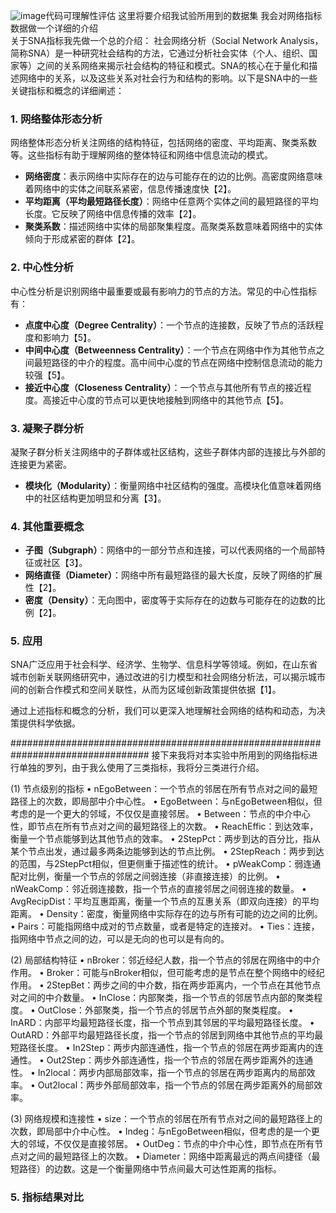 ![image](https://github.com/sijinqiu/Code-understandability/assets/46100251/37079d93-3e2f-425b-8e51-33c0976c31eb)代码可理解性评估
这里将要介绍我试验所用到的数据集 我会对网络指标数据做一个详细的介绍  
关于SNA指标我先做一个总的介绍：
社会网络分析（Social Network Analysis，简称SNA）是一种研究社会结构的方法，它通过分析社会实体（个人、组织、国家等）之间的关系网络来揭示社会结构的特征和模式。SNA的核心在于量化和描述网络中的关系，以及这些关系对社会行为和结构的影响。以下是SNA中的一些关键指标和概念的详细阐述：

### 1. 网络整体形态分析
网络整体形态分析关注网络的结构特征，包括网络的密度、平均距离、聚类系数等。这些指标有助于理解网络的整体特征和网络中信息流动的模式。
- **网络密度**：表示网络中实际存在的边与可能存在的边的比例。高密度网络意味着网络中的实体之间联系紧密，信息传播速度快【2】。
- **平均距离（平均最短路径长度）**：网络中任意两个实体之间的最短路径的平均长度。它反映了网络中信息传播的效率【2】。
- **聚类系数**：描述网络中实体的局部聚集程度。高聚类系数意味着网络中的实体倾向于形成紧密的群体【2】。

### 2. 中心性分析
中心性分析是识别网络中最重要或最有影响力的节点的方法。常见的中心性指标有：
- **点度中心度（Degree Centrality）**：一个节点的连接数，反映了节点的活跃程度和影响力【5】。
- **中间中心度（Betweenness Centrality）**：一个节点在网络中作为其他节点之间最短路径的中介的程度。高中间中心度的节点在网络中控制信息流动的能力较强【5】。
- **接近中心度（Closeness Centrality）**：一个节点与其他所有节点的接近程度。高接近中心度的节点可以更快地接触到网络中的其他节点【5】。

### 3. 凝聚子群分析
凝聚子群分析关注网络中的子群体或社区结构，这些子群体内部的连接比与外部的连接更为紧密。
- **模块化（Modularity）**：衡量网络中社区结构的强度。高模块化值意味着网络中的社区结构更加明显和分离【3】。

### 4. 其他重要概念
- **子图（Subgraph）**：网络中的一部分节点和连接，可以代表网络的一个局部特征或社区【3】。
- **网络直径（Diameter）**：网络中所有最短路径的最大长度，反映了网络的扩展性【2】。
- **密度（Density）**：无向图中，密度等于实际存在的边数与可能存在的边数的比例【2】。

### 5. 应用
SNA广泛应用于社会科学、经济学、生物学、信息科学等领域。例如，在山东省城市创新关联网络研究中，通过改进的引力模型和社会网络分析法，可以揭示城市间的创新合作模式和空间关联性，从而为区域创新政策提供依据【1】。

通过上述指标和概念的分析，我们可以更深入地理解社会网络的结构和动态，为决策提供科学依据。

#################################################################################
接下来我将对本实验中所用到的网络指标进行单独的罗列，由于我么使用了三类指标，我将分三类进行介绍。



(1)	节点级别的指标
•	nEgoBetween：一个节点的邻居在所有节点对之间的最短路径上的次数，即局部中介中心性。
•	EgoBetween：与nEgoBetween相似，但考虑的是一个更大的邻域，不仅仅是直接邻居。
•	Between：节点的中介中心性，即节点在所有节点对之间的最短路径上的次数。
•	ReachEffic：到达效率，衡量一个节点能够到达其他节点的效率。
•	2StepPct：两步到达的百分比，指从某个节点出发，通过最多两条边能够到达的节点比例。
•	2StepReach：两步到达的范围，与2StepPct相似，但更侧重于描述性的统计。
•	pWeakComp：弱连通配对比例，衡量一个节点的邻居之间弱连接（非直接连接）的比例。
•	nWeakComp：邻近弱连接数，指一个节点的直接邻居之间弱连接的数量。
•	AvgRecipDist：平均互惠距离，衡量一个节点的互惠关系（即双向连接）的平均距离。
•	Density：密度，衡量网络中实际存在的边与所有可能的边之间的比例。
•	Pairs：可能指网络中成对的节点数量，或者是特定的连接对。
•	Ties：连接，指网络中节点之间的边，可以是无向的也可以是有向的。


(2)	局部结构特征
•	nBroker：邻近经纪人数，指一个节点的邻居在网络中的中介作用。
•	Broker：可能与nBroker相似，但可能考虑的是节点在整个网络中的经纪作用。
•	2StepBet：两步之间的中介数，指在两步距离内，一个节点在其他节点对之间的中介数量。
•	InClose：内部聚类，指一个节点的邻居节点内部的聚类程度。
•	OutClose：外部聚类，指一个节点的邻居节点外部的聚类程度。
•	InARD：内部平均最短路径长度，指一个节点到其邻居的平均最短路径长度。
•	OutARD：外部平均最短路径长度，指一个节点的邻居到网络中其他节点的平均最短路径长度。
•	In2Step：两步内部连通性，指一个节点的邻居在两步距离内的连通性。
•	Out2Step：两步外部连通性，指一个节点的邻居在两步距离外的连通性。
•	In2local：两步内部局部效率，指一个节点的邻居在两步距离内的局部效率。
•	Out2local：两步外部局部效率，指一个节点的邻居在两步距离外的局部效率。


(3)	网络规模和连接性
•	size：一个节点的邻居在所有节点对之间的最短路径上的次数，即局部中介中心性。
•	Indeg：与nEgoBetween相似，但考虑的是一个更大的邻域，不仅仅是直接邻居。
•	OutDeg：节点的中介中心性，即节点在所有节点对之间的最短路径上的次数。
•	Diameter：网络中距离最远的两点间捷径（最短路径）的边数。这是一个衡量网络中节点间最大可达性距离的指标。




### 5. 指标结果对比





